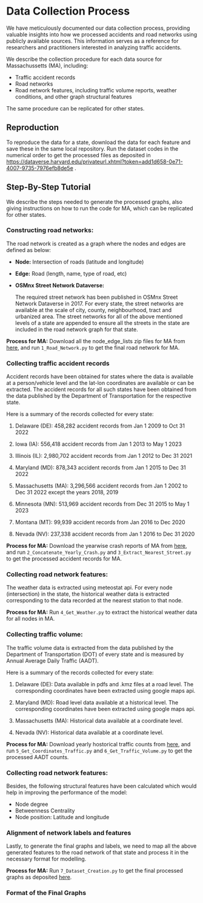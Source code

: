 # Data Collection Process

We have meticulously documented our data collection process, providing valuable insights into how we processed accidents and road networks using publicly available sources. This information serves as a reference for researchers and practitioners interested in analyzing traffic accidents.

We describe the collection procedure for each data source for Massachussetts (MA), including:
- Traffic accident records
- Road networks
- Road network features, including traffic volume reports, weather conditions, and other graph structural features

The same procedure can be replicated for other states.


## Reproduction

To reproduce the data for a state, download the data for each feature and save these in the same local repository. Run the dataset codes in the numerical order to get the processed files as deposited in https://dataverse.harvard.edu/privateurl.xhtml?token=add1d658-0e71-4007-9735-7976efb8de5e .


## Step-By-Step Tutorial

We describe the steps needed to generate the processed graphs, also giving instructions on how to run the code for MA, which can be replicated for other states.

### Constructing road networks:

The road network is created as a graph where the nodes and edges are defined as below:

- **Node:**
Intersection of roads (latitude and longitude)
- **Edge:**
Road (length, name, type of road, etc)

- **OSMnx Street Network Dataverse:**
  
  The required street network has been published in OSMnx Street Network Dataverse in 2017. For every state, the street networks are available at the scale of city, county, neighbourhood, tract and urbanized area. The street networks for all of the above mentioned levels of a state are appended to ensure all the streets in the state are included in the road network graph for that state. 

**Process for MA:**
Download all the node_edge_lists zip files for MA from [here](https://dataverse.harvard.edu/dataset.xhtml?persistentId=doi:10.7910/DVN/CUWWYJ), and run `1_Road_Network.py` to get the final road network for MA.


### Collecting traffic accident records

Accident records have been obtained for states where the data is available at a person/vehicle level and the lat-lon coordinates are available or can be extracted. The accident records for all such states have been obtained from the data published by the Department of Transportation for the respective state. 

Here is a summary of the records collected for every state:

1. Delaware (DE): 458,282 accident records from Jan 1 2009 to Oct 31 2022

2. Iowa (IA): 556,418 accident records from Jan 1 2013 to May 1 2023

3. Illinois (IL): 2,980,702 accident records from Jan 1 2012 to Dec 31 2021

4. Maryland (MD): 878,343 accident records from Jan 1 2015 to Dec 31 2022

5. Massachusetts (MA): 3,296,566 accident records from Jan 1 2002 to Dec 31 2022 except the years 2018, 2019

6. Minnesota (MN): 513,969 accident records from Dec 31 2015 to May 1 2023

7. Montana (MT): 99,939 accident records from Jan 2016 to Dec 2020

8. Nevada (NV): 237,338 accident records from Jan 1 2016 to Dec 31 2020


**Process for MA:**
Download the yearwise crash reports of MA from [here](https://geo-massdot.opendata.arcgis.com/search?collection=Dataset&q=crash), and run `2_Concatenate_Yearly_Crash.py` and `3_Extract_Nearest_Street.py` to get the processed accident records for MA.

### Collecting road network features:

The weather data is extracted using meteostat api. For every node (intersection) in the state, the historical weather data is extracted corresponding to the data recorded at the nearest station to that node.  

**Process for MA:**
Run `4_Get_Weather.py` to extract the historical weather data for all nodes in MA.

### Collecting traffic volume:

The traffic volume data is extracted from the data published by the Department of Transportation (DOT) of every state and is measured by Annual Average Daily Traffic (AADT).

Here is a summary of the records collected for every state:

1. Delaware (DE): Data available in pdfs and .kmz files at a road level. The corresponding coordinates have been extracted using google maps api.

2. Maryland (MD): Road level data available at a historical level. The corresponding coordinates have been extracted using google maps api.

3. Massachusetts (MA): Historical data available at a coordinate level.

4. Nevada (NV): Historical data available at a coordinate level.


**Process for MA:**
Download yearly hostorical traffic counts from [here](https://mhd.public.ms2soft.com/tcds/tsearch.asp?loc=Mhd&mod=), and run `5_Get_Coordinates_Traffic.py` and `6_Get_Traffic_Volume.py` to get the processed AADT counts.


### Collecting road network features:

Besides, the following structural features have been calculated which would help in improving the performance of the model:

- Node degree
- Betweenness Centrality
- Node position: Latitude and longitude

### Alignment of network labels and features 

Lastly, to generate the final graphs and labels, we need to map all the above generated features to the road network of that state and process it in the necessary format for modelling.

**Process for MA:**
Run `7_Dataset_Creation.py` to get the final processed graphs as deposited [here](https://dataverse.harvard.edu/privateurl.xhtml?token=add1d658-0e71-4007-9735-7976efb8de5e).


### Format of the Final Graphs









